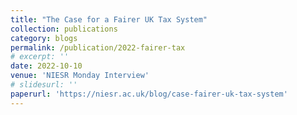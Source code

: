 ```yaml
---
title: "The Case for a Fairer UK Tax System"
collection: publications
category: blogs
permalink: /publication/2022-fairer-tax
# excerpt: ''
date: 2022-10-10
venue: 'NIESR Monday Interview'
# slidesurl: ''
paperurl: 'https://niesr.ac.uk/blog/case-fairer-uk-tax-system'
---
```

